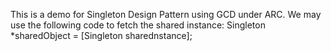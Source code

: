 This is a demo for Singleton Design Pattern using GCD under ARC.
We may use the following code to fetch the shared instance:
Singleton *sharedObject =  [Singleton sharednstance];
